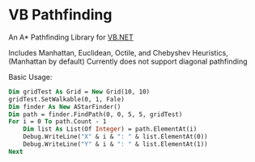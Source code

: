 
# VB Pathfinding
An A* Pathfinding Library for [VB.NET](https://de.wikipedia.org/wiki/Visual_Basic_.NET)

Includes Manhattan, Euclidean, Octile, and Chebyshev Heuristics, (Manhattan by default)
Currently does not support diagonal pathfinding

Basic Usage:
```vb
Dim gridTest As Grid = New Grid(10, 10)
gridTest.SetWalkable(0, 1, Fale)
Dim finder As New AStarFinder()
Dim path = finder.FindPath(0, 0, 5, 5, gridTest)
For i = 0 To path.Count - 1
    Dim list As List(Of Integer) = path.ElementAt(i)
    Debug.WriteLine("X" & i & ": " & list.ElementAt(0))
    Debug.WriteLine("Y" & i & ": " & list.ElementAt(1))
Next
```
